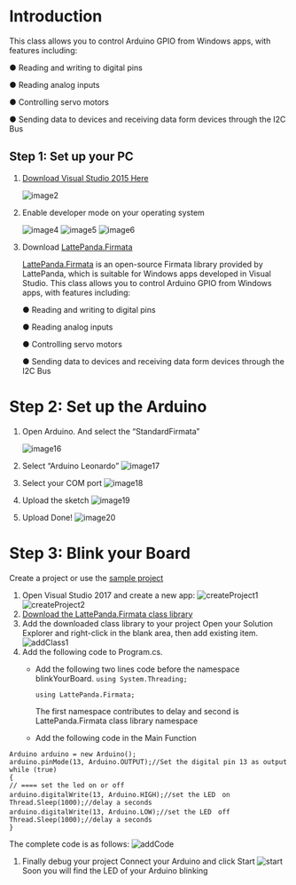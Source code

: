 # Introduction

This class allows you to control Arduino GPIO from Windows apps, with features including:

● Reading and writing to digital pins

● Reading analog inputs

● Controlling servo motors

● Sending data to devices and receiving data form devices through the I2C Bus

## Step 1: Set up your PC

1. [Download Visual Studio 2015 Here](https://www.visualstudio.com/downloads/download-visual-studio-vs)

   ![image2](http://www.lattepanda.com/wp-content/uploads/2016/02/image2.jpeg)

2. Enable developer mode on your operating system

   ![image4](http://www.lattepanda.com/wp-content/uploads/2016/02/image4.jpeg)
   ![image5](http://www.lattepanda.com/wp-content/uploads/2016/02/image5.jpeg)
   ![image6](http://www.lattepanda.com/wp-content/uploads/2016/02/image6.jpeg)

3. Download [LattePanda.Firmata](https://github.com/LattePandaTeam/LattePanda-Development-Support/tree/master/LattePandaFirmata)

   [LattePanda.Firmata](https://github.com/LattePandaTeam/LattePanda-Development-Support/tree/master/LattePandaFirmata) is an open-source Firmata library provided by LattePanda, which is suitable for Windows apps developed in Visual Studio. This class allows you to control Arduino GPIO from Windows apps, with features including:

   ● Reading and writing to digital pins

   ● Reading analog inputs

   ● Controlling servo motors

   ● Sending data to devices and receiving data form devices through the I2C Bus

# Step 2: Set up the Arduino

1. Open Arduino. And select the “StandardFirmata”

   ![image16](http://www.lattepanda.com/wp-content/uploads/2016/02/image16.png)

2. Select “Arduino Leonardo”
   ![image17](http://www.lattepanda.com/wp-content/uploads/2016/02/image17.png)

3. Select your COM port
   ![image18](http://www.lattepanda.com/wp-content/uploads/2016/02/image18.png)

4. Upload the sketch
   ![image19](http://www.lattepanda.com/wp-content/uploads/2016/02/image19.png)

5. Upload Done!
   ![image20](http://www.lattepanda.com/wp-content/uploads/2016/02/image20.png)

# Step 3: Blink your Board

Create a project or use the [sample project](http://www.lattepanda.com/wp-content/uploads/2016/02/blinkYourBoard.zip)

1. Open Visual Studio 2017 and create a new app:
   ![createProject1](http://www.lattepanda.com/wp-content/uploads/2016/02/createProject1.png)
   ![createProject2](http://www.lattepanda.com/wp-content/uploads/2016/02/createProject2.png)
2. [Download the LattePanda.Firmata class library](https://github.com/LattePandaTeam/LattePanda-Development-Support/tree/master/LattePandaFirmata)
3. Add the downloaded class library to your project Open your Solution Explorer and right-click in the blank area, then add existing item.
   ![addClass1](http://www.lattepanda.com/wp-content/uploads/2016/02/addClass1.png)
4. Add the following code to Program.cs.
   - Add the following two lines code before the namespace blinkYourBoard.
     `using System.Threading;`

     `using LattePanda.Firmata;`

     The first namespace contributes to delay and second is LattePanda.Firmata class library namespace

   - Add the following code in the Main Function


```
Arduino arduino = new Arduino();
arduino.pinMode(13, Arduino.OUTPUT);//Set the digital pin 13 as output
while (true)
{
// ==== set the led on or off
arduino.digitalWrite(13, Arduino.HIGH);//set the LED　on
Thread.Sleep(1000);//delay a seconds
arduino.digitalWrite(13, Arduino.LOW);//set the LED　off
Thread.Sleep(1000);//delay a seconds
}
```

The complete code is as follows:
![addCode](http://www.lattepanda.com/wp-content/uploads/2016/02/addCode.png)

1. Finally debug your project
   Connect your Arduino and click Start
   ![start](http://www.lattepanda.com/wp-content/uploads/2016/02/start.png)
   Soon you will find the LED of your Arduino blinking

